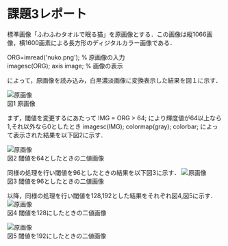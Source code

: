 # 課題3レポート

標準画像「ふわふわタオルで眠る猫」を原画像とする．この画像は縦1066画像，横1600画素による長方形のディジタルカラー画像である．

ORG=imread('nuko.png'); % 原画像の入力  
imagesc(ORG); axis image; % 画像の表示

によって，原画像を読み込み，白黒濃淡画像に変換表示した結果を図１に示す．

![原画像](https://github.com/yuukomo/image-processing-classroom_report/blob/master/%E7%B5%90%E6%9E%9C/%E8%AA%B2%E9%A1%8C3/%E5%8E%9F%E7%94%BB%E5%83%8F%E3%82%92%E3%82%B0%E3%83%AC%E3%83%BC%E3%82%B9%E3%82%B1%E3%83%BC%E3%83%AB%E3%81%AB%E5%A4%89%E6%8F%9B.PNG)  
図1 原画像

まず，閾値を変更するにあたって
IMG = ORG > 64;
により輝度値が64以上なら1,それ以外なら0としたとき
imagesc(IMG); colormap(gray); colorbar;
によって表示された結果を以下図2に示す．

![原画像](https://github.com/yuukomo/image-processing-classroom_report/blob/master/%E7%B5%90%E6%9E%9C/%E8%AA%B2%E9%A1%8C3/%E8%BC%9D%E5%BA%A6%E5%80%A4%E3%81%8C64%E4%BB%A5%E4%B8%8A.PNG)  
図2 閾値を64としたときの二値画像

同様の処理を行い閾値を96としたときの結果を以下図3に示す．
![原画像](https://github.com/yuukomo/image-processing-classroom_report/blob/master/%E7%B5%90%E6%9E%9C/%E8%AA%B2%E9%A1%8C3/%E8%BC%9D%E5%BA%A6%E5%80%A4%E3%81%8C96%E4%BB%A5%E4%B8%8A.PNG)  
図3 閾値を96としたときの二値画像

以降，同様の処理を行い閾値を128,192とした結果をそれぞれ図4,図5に示す．
![原画像](https://github.com/yuukomo/image-processing-classroom_report/blob/master/%E7%B5%90%E6%9E%9C/%E8%AA%B2%E9%A1%8C3/%E8%BC%9D%E5%BA%A6%E5%80%A4%E3%81%8C128%E4%BB%A5%E4%B8%8A.PNG)  
図4 閾値を128にしたときの二値画像  

![原画像](https://github.com/yuukomo/image-processing-classroom_report/blob/master/%E7%B5%90%E6%9E%9C/%E8%AA%B2%E9%A1%8C3/%E8%BC%9D%E5%BA%A6%E5%80%A4%E3%81%8C192%E4%BB%A5%E4%B8%8A.PNG)  
図5 閾値を192にしたときの二値画像
